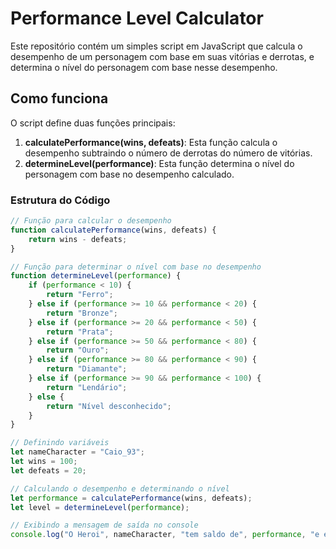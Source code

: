 # Performance Level Calculator

Este repositório contém um simples script em JavaScript que calcula o desempenho de um personagem com base em suas vitórias e derrotas, e determina o nível do personagem com base nesse desempenho.

## Como funciona

O script define duas funções principais:

1. **calculatePerformance(wins, defeats)**: Esta função calcula o desempenho subtraindo o número de derrotas do número de vitórias.
2. **determineLevel(performance)**: Esta função determina o nível do personagem com base no desempenho calculado.

### Estrutura do Código

```javascript
// Função para calcular o desempenho
function calculatePerformance(wins, defeats) {
    return wins - defeats;
}

// Função para determinar o nível com base no desempenho
function determineLevel(performance) {
    if (performance < 10) {
        return "Ferro";
    } else if (performance >= 10 && performance < 20) {
        return "Bronze";
    } else if (performance >= 20 && performance < 50) {
        return "Prata";
    } else if (performance >= 50 && performance < 80) {
        return "Ouro";
    } else if (performance >= 80 && performance < 90) {
        return "Diamante";
    } else if (performance >= 90 && performance < 100) {
        return "Lendário";
    } else {
        return "Nível desconhecido";
    }
}

// Definindo variáveis
let nameCharacter = "Caio_93";
let wins = 100;
let defeats = 20;

// Calculando o desempenho e determinando o nível
let performance = calculatePerformance(wins, defeats);
let level = determineLevel(performance);

// Exibindo a mensagem de saída no console
console.log("O Heroi", nameCharacter, "tem saldo de", performance, "e está no nível de", level);
